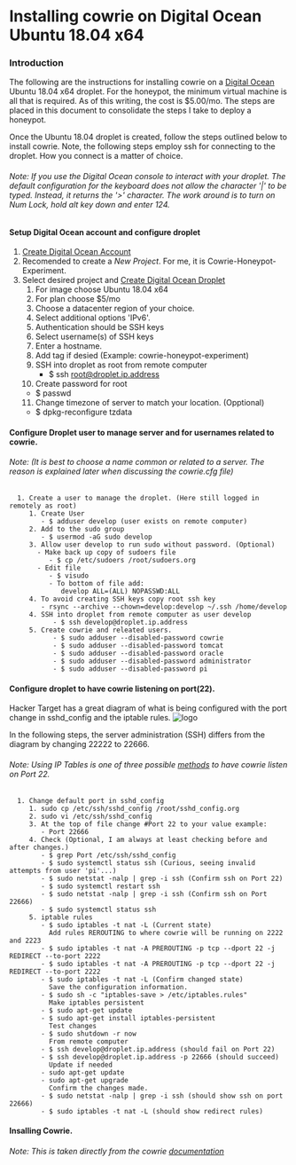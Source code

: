 # Installing cowrie on Digital Ocean Ubuntu 18.04 x64

### Introduction
The following are the instructions for installing cowrie on a [Digital Ocean](https://m.do.co/c/6de21b7fa280) Ubuntu 18.04 x64 droplet. For the honeypot, the minimum virtual machine is all that is required. As of this writing, the cost is $5.00/mo.  The steps are placed in this document to consolidate the steps I take to deploy a honeypot.

Once the Ubuntu 18.04 droplet is created, follow the steps outlined below to install cowrie. Note, the following steps employ ssh for connecting to the droplet. How you connect is a matter of choice. 

###### *Note: If you use the Digital Ocean console to interact with your droplet. The default configuration for the keyboard does not allow the character '|' to be typed. Instead, it returns the '>' character. The work around is to turn on Num Lock, hold alt key down and enter 124.*
#### Setup Digital Ocean account and configure droplet
   1. [Create Digital Ocean Account](https://m.do.co/c/6de21b7fa280)
   2. Recomended to create a *New Project*. For me, it is Cowrie-Honeypot-Experiment.
   3. Select desired project and [Create Digital Ocean Droplet](https://www.digitalocean.com/docs/droplets/how-to/create/)
      1. For image choose Ubuntu 18.04 x64
      2. For plan choose $5/mo
      3. Choose a datacenter region of your choice.
      4. Select additional options 'IPv6'.
      5. Authentication should be SSH keys
      6. Select username(s) of SSH keys
      7. Enter a hostname.
      8. Add tag if desied (Example: cowrie-honeypot-experiment)
      9. SSH into droplet as root from remote computer
         - $ ssh root@droplet.ip.address
      10. Create password for root
         - $ passwd
      11. Change timezone of server to match your location. (Opptional)
         - $ dpkg-reconfigure tzdata
   #### Configure Droplet user to manage server and for usernames related to cowrie.
   ###### *Note: (It is best to choose a name common or related to a server. The reason is explained later when discussing the cowrie.cfg file)*
      1. Create a user to manage the droplet. (Here still logged in remotely as root)
         1. Create User
            - $ adduser develop (user exists on remote computer)
         2. Add to the sudo group
            - $ usermod -aG sudo develop
         3. Allow user develop to run sudo without password. (Optional)
           - Make back up copy of sudoers file
              - $ cp /etc/sudoers /root/sudoers.org
           - Edit file
              - $ visudo
              - To bottom of file add:
                 develop ALL=(ALL) NOPASSWD:ALL
         4. To avoid creating SSH keys copy root ssh key
            - rsync --archive --chown=develop:develop ~/.ssh /home/develop
         4. SSH into droplet from remote computer as user develop
               - $ ssh develop@droplet.ip.address
         5. Create cowrie and releated users.
               - $ sudo adduser --disabled-password cowrie
               - $ sudo adduser --disabled-password tomcat
               - $ sudo adduser --disabled-password oracle
               - $ sudo adduser --disabled-password administrator
               - $ sudo adduser --disabled-password pi
   #### Configure droplet to have cowrie listening on port(22).
   Hacker Target has a great diagram of what is being configured with the port change in sshd_config and the iptable rules.
   ![logo](https://hackertarget.com/wp-content/uploads/2018/03/cowrie-honeypot-layout.png "cowrie ssh diagram")
   
   In the following steps, the server administration (SSH) differs from the diagram by changing 22222 to 22666.
   ###### *Note: Using IP Tables is one of three possible [methods](https://cowrie.readthedocs.io/en/latest/INSTALL.html) to have cowrie listen on Port 22.*
      1. Change default port in sshd_config
         1. sudo cp /etc/ssh/sshd_config /root/sshd_config.org
         2. sudo vi /etc/ssh/sshd_config
         3. At the top of file change #Port 22 to your value example:
            - Port 22666
         4. Check (Optional, I am always at least checking before and after changes.)
            - $ grep Port /etc/ssh/sshd_config
            - $ sudo systemctl status ssh (Curious, seeing invalid attempts from user 'pi'...)
            - $ sudo netstat -nalp | grep -i ssh (Confirm ssh on Port 22)
            - $ sudo systemctl restart ssh
            - $ sudo netstat -nalp | grep -i ssh (Confirm ssh on Port 22666)
            - $ sudo systemctl status ssh 
         5. iptable rules
            - $ sudo iptables -t nat -L (Current state)
              Add rules REROUTING to where cowrie will be running on 2222 and 2223
            - $ sudo iptables -t nat -A PREROUTING -p tcp --dport 22 -j REDIRECT --to-port 2222
            - $ sudo iptables -t nat -A PREROUTING -p tcp --dport 22 -j REDIRECT --to-port 2222
            - $ sudo iptables -t nat -L (Confirm changed state)
              Save the configuration information.
            - $ sudo sh -c "iptables-save > /etc/iptables.rules"
              Make iptables persistent
            - $ sudo apt-get update
            - $ sudo apt-get install iptables-persistent
              Test changes
            - $ sudo shutdown -r now
              From remote computer
            - $ ssh develop@droplet.ip.address (should fail on Port 22)
            - $ ssh develop@droplet.ip.address -p 22666 (should succeed)
              Update if needed
            - sudo apt-get update
            - sudo apt-get upgrade
              Confirm the changes made.
            - $ sudo netstat -nalp | grep -i ssh (should show ssh on port 22666)
            - $ sudo iptables -t nat -L (should show redirect rules)
   #### Insalling Cowrie.
   ###### *Note: This is taken directly from the cowrie [documentation](https://cowrie.readthedocs.io/en/latest/INSTALL.html)*
        
            
            
         
